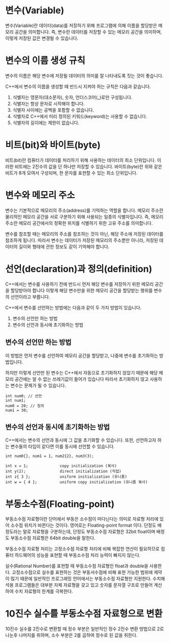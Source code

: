 # 변수(Variable)
변수(Variable)란 데이터(data)를 저장하기 위해 프로그램에 의해 이름을 할당받은 메모리 공간을 의미합니다.
즉, 변수란 데이터를 저장할 수 있는 메모리 공간을 의미하며, 이렇게 저장된 값은 변경될 수 있습니다.

# 변수의 이름 생성 규칙

변수의 이름은 해당 변수에 저장될 데이터의 의미를 잘 나타내도록 짓는 것이 좋습니다.

C++에서 변수의 이름을 생성할 때 반드시 지켜야 하는 규칙은 다음과 같습니다.
1. 식별자는 영문자(대소문자), 숫자, 언더스코어(_)로만 구성됩니다.
2. 식별자는 항상 문자로 시작해야 합니다.
3. 식별자 사이에는 공백을 포함할 수 없습니다.
4. 식별자로 C++에서 미리 정의된 키워드(keyword)는 사용할 수 없습니다.
5. 식별자의 길이에는 제한이 없습니다.

# 비트(bit)와 바이트(byte)
비트(bit)란 컴퓨터가 데이터를 처리하기 위해 사용하는 데이터의 최소 단위입니다.
이러한 비트에는 2진수의 값을 단 하나만 저장할 수 있습니다.
바이트(byte)란 위와 같은 비트가 8개 모여서 구성되며, 한 문자를 표현할 수 있는 최소 단위입니다.

# 변수와 메모리 주소

변수는 기본적으로 메모리의 주소(address)를 기억하는 역할을 합니다.
메모리 주소란 물리적인 메모리 공간을 서로 구분하기 위해 사용되는 일종의 식별자입니다.
즉, 메모리 주소란 메모리 공간에서의 정확한 위치를 식별하기 위한 고유 주소를 의미합니다.

변수를 참조할 때는 메모리의 주소를 참조하는 것이 아닌, 해당 주소에 저장된 데이터를 참조하게 됩니다. 따라서 변수는 데이터가 저장된 메모리의 주소뿐만 아니라, 저장된 데이터의 길이와 형태에 관한 정보도 같이 기억해야 합니다.

# 선언(declaration)과 정의(definition)

C++에서는 변수를 사용하기 전에 반드시 먼저 해당 변수를 저장하기 위한 메모리 공간을 할당받아야 합니다 이렇게 해당 변수만을 위한 메모리 공간을 할당받는 행위를 변수의 선언이라고 부릅니다.

C++에서 변수를 선언하는 방법에는 다음과 같이 두 가지 방법이 있습니다.
1. 변수의 선언만 하는 방법
2. 변수의 선언과 동시에 초기화하는 방법

## 변수의 선언만 하는 방법

이 방법은 먼저 변수를 선언하여 메모리 공간을 할당받고, 나중에 변수를 초기화하는 방법입니다.

하지만 이렇게 선언만 된 변수는 C++에서 자동으로 초기화하지 않았기 때문에 해당 메모리 공간에는 알 수 없는 쓰레기값이 들어가 있습니다 따라서 초기화하지 않고 사용하는 변수는 문제가 될 수 있습니다.

```
int num0; // 선언
int num1;
num0 = 20; // 정의
num1 = 30;
```

## 변수의 선언과 동시에 초기화하는 방법

C++에서는 변수의 선언과 동시에 그 값을 초기화할 수 있습니다.
또한, 선언하고자 하는 변수들의 타입이 같다면 이를 동시에 선언할 수 있습니다.

```
int num0{}, num1 = 1, num2{2}, num3(3);

int x = 1;              copy initialization (복사)
int y(2);               direct initialization (직접)
int z{ 3 };             uniform initialization (유니폼)
int w = { 4 };          uniform copy initialization (유니폼 복사)
```

# 부동소수점(Floating-point)

부동소수점 자료형이란 단어에서 부동은 소수점이 떠다닌다는 의미로 자료형 처리에 있어 소수점 위치가 바뀐다는 것이다. 영어로는 Floating-point format 이다.
단정도 배정도라는 말로 자료형을 구분하는데, 단정도 부동소수점 자료형은 32bit float이며 배정도 부동소수점 자료형은 64bit double을 말한다.

부동소수점 자료형 처리는 고정소수점 자료형 처리에 비해 복잡한 연산이 필요하므로 컴퓨터 하드웨어의 성능을 표현할 때 부동소수점 처리 능력이 빠지지 않는다.

실수(Rational Number)를 표현할 때 부동소수점 자료형인 float과 double을 사용한다. 고정소수점으로 실수를 표현하는 것은 부동서수점에 비해 표현 가능한 범위에 제약이 많기 때문에 일반적인 프로그래밍 언어에서는 부동소수점 자료형만 지원한다. 수치해석용 프로그램들은 대부분 자체 자료형을 갖고 있고 숫자를 문자열 구조로 만들어 계산하여 수치 자료형의 한계를 극복한다.

# 10진수 실수를 부동소수점 자료형으로 변환

10진수 실수를 2진수로 변환할 때 정수 부분은 일반적인 정수 2진수 변환 방법으로 2로 나눈후 나머지를 취하며, 소수 부분은 2를 곱하여 정수로 된 값을 취한다.